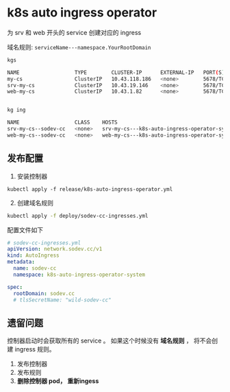 # k8s auto ingress operator

为 srv 和 web 开头的 service 创建对应的 ingress

域名规则: `serviceName---namespace.YourRootDomain`


```bash
kgs

NAME                  TYPE        CLUSTER-IP      EXTERNAL-IP   PORT(S)    AGE
my-cs                 ClusterIP   10.43.118.186   <none>        5678/TCP   136m
srv-my-cs             ClusterIP   10.43.19.146    <none>        5678/TCP   136m
web-my-cs             ClusterIP   10.43.1.82      <none>        5678/TCP   134m


kg ing

NAME                  CLASS    HOSTS                                                   ADDRESS   PORTS     AGE
srv-my-cs--sodev-cc   <none>   srv-my-cs---k8s-auto-ingress-operator-system.sodev.cc             80, 443   88m
web-my-cs--sodev-cc   <none>   web-my-cs---k8s-auto-ingress-operator-system.sodev.cc             80, 443   9m17s
```


## 发布配置

1. 安装控制器

```
kubectl apply -f release/k8s-auto-ingress-operator.yml
```

2. 创建域名规则

```bash
kubectl apply -f deploy/sodev-cc-ingresses.yml
```

配置文件如下

```yaml
# sodev-cc-ingresses.yml
apiVersion: network.sodev.cc/v1
kind: AutoIngress
metadata:
  name: sodev-cc
  namespace: k8s-auto-ingress-operator-system

spec:
  rootDomain: sodev.cc
  # tlsSecretName: "wild-sodev-cc"
```


## 遗留问题

控制器启动时会获取所有的 service 。 如果这个时候没有 **域名规则** ， 将不会创建 ingress 规则。

1. 发布控制器
2. 发布规则
3. **删除控制器 pod， 重新ingess**


